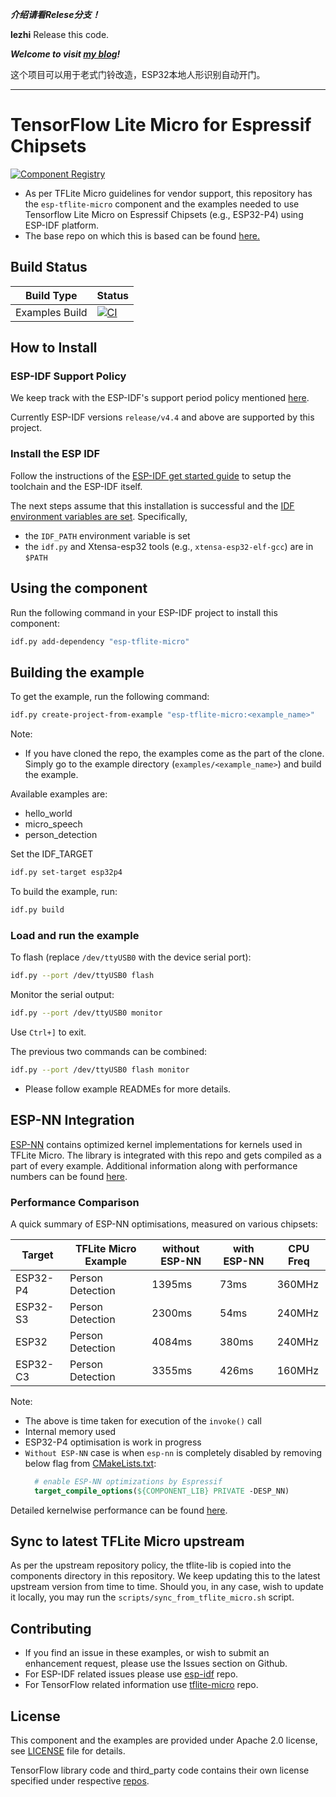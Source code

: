 *__介绍请看Relese分支！__*

__lezhi__ Release this code.

*___Welcome to visit [my blog](zlzlezhi.github.io)!___*


这个项目可以用于老式门铃改造，ESP32本地人形识别自动开门。

---

# TensorFlow Lite Micro for Espressif Chipsets

[![Component Registry](https://components.espressif.com/components/espressif/esp-tflite-micro/badge.svg)](https://components.espressif.com/components/espressif/esp-tflite-micro)

- As per TFLite Micro guidelines for vendor support, this repository has the `esp-tflite-micro` component and the examples needed to use Tensorflow Lite Micro on Espressif Chipsets (e.g., ESP32-P4) using ESP-IDF platform.
- The base repo on which this is based can be found [here.](https://github.com/tensorflow/tflite-micro)

## Build Status

|   Build Type  |  Status    |
| -----------   |  --------- |
| Examples Build | [![CI](https://github.com/espressif/esp-tflite-micro/actions/workflows/ci.yml/badge.svg)](https://github.com/espressif/esp-tflite-micro/actions/workflows/ci.yml)

## How to Install

### ESP-IDF Support Policy
We keep track with the ESP-IDF's support period policy mentioned [here](https://github.com/espressif/esp-idf?tab=readme-ov-file#esp-idf-release-support-schedule).

Currently ESP-IDF versions `release/v4.4` and above are supported by this project.

### Install the ESP IDF

Follow the instructions of the
[ESP-IDF get started guide](https://docs.espressif.com/projects/esp-idf/en/latest/get-started/index.html)
to setup the toolchain and the ESP-IDF itself.

The next steps assume that this installation is successful and the
[IDF environment variables are set](https://docs.espressif.com/projects/esp-idf/en/latest/get-started/index.html#step-4-set-up-the-environment-variables). Specifically,
* the `IDF_PATH` environment variable is set
* the `idf.py` and Xtensa-esp32 tools (e.g., `xtensa-esp32-elf-gcc`) are in `$PATH`

## Using the component

Run the following command in your ESP-IDF project to install this component:

```bash
idf.py add-dependency "esp-tflite-micro"
```

## Building the example

To get the example, run the following command:

```bash
idf.py create-project-from-example "esp-tflite-micro:<example_name>"
```

Note:
  - If you have cloned the repo, the examples come as the part of the clone. Simply go to the example directory (`examples/<example_name>`) and build the example.

Available examples are:
 - hello_world
 - micro_speech
 - person_detection

Set the IDF_TARGET

```bash
idf.py set-target esp32p4
```

To build the example, run:

```bash
idf.py build
```

### Load and run the example

To flash (replace `/dev/ttyUSB0` with the device serial port):
```bash
idf.py --port /dev/ttyUSB0 flash
```

Monitor the serial output:
```bash
idf.py --port /dev/ttyUSB0 monitor
```

Use `Ctrl+]` to exit.

The previous two commands can be combined:
```bash
idf.py --port /dev/ttyUSB0 flash monitor
```

  - Please follow example READMEs for more details.

## ESP-NN Integration
[ESP-NN](https://github.com/espressif/esp-nn) contains optimized kernel implementations for kernels used in TFLite Micro. The library is integrated with this repo and gets compiled as a part of every example. Additional information along with performance numbers can be found [here](https://github.com/espressif/esp-nn#performance).

### Performance Comparison

A quick summary of ESP-NN optimisations, measured on various chipsets:

|   Target  |   TFLite Micro Example  | without ESP-NN  | with ESP-NN | CPU Freq  |
| --------- | ----------------------- | --------------- | ----------- |-----------|
| ESP32-P4  |   Person Detection      |     1395ms      |     73ms    |  360MHz   |
| ESP32-S3  |   Person Detection      |     2300ms      |     54ms    |  240MHz   |
| ESP32     |   Person Detection      |     4084ms      |    380ms    |  240MHz   |
| ESP32-C3  |   Person Detection      |     3355ms      |    426ms    |  160MHz   |

Note:
  - The above is time taken for execution of the `invoke()` call
  - Internal memory used
  - ESP32-P4 optimisation is work in progress
  - `Without ESP-NN` case is when `esp-nn` is completely disabled by removing below flag from [CMakeLists.txt](CMakeLists.txt):
    ```cmake
      # enable ESP-NN optimizations by Espressif
      target_compile_options(${COMPONENT_LIB} PRIVATE -DESP_NN)
    ```

Detailed kernelwise performance can be found [here](https://github.com/espressif/esp-nn).

## Sync to latest TFLite Micro upstream

As per the upstream repository policy, the tflite-lib is copied into the components directory in this repository. We keep updating this to the latest upstream version from time to time. Should you, in any case, wish to update it locally, you may run the `scripts/sync_from_tflite_micro.sh` script.

## Contributing
- If you find an issue in these examples, or wish to submit an enhancement request, please use the Issues section on Github.
- For ESP-IDF related issues please use [esp-idf](https://github.com/espressif/esp-idf) repo.
- For TensorFlow related information use [tflite-micro](https://github.com/tensorflow/tflite-micro) repo.

## License

This component and the examples are provided under Apache 2.0 license, see [LICENSE](LICENSE.md) file for details.

TensorFlow library code and third_party code contains their own license specified under respective [repos](https://github.com/tensorflow/tflite-micro).
